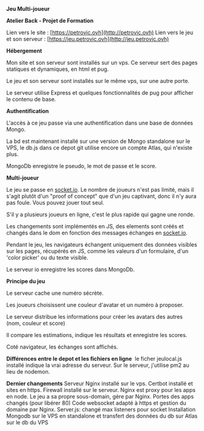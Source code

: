 **Jeu Multi-joueur**

**Atelier Back - Projet de Formation**

Lien vers le site : [https://petrovic.ovh](http://petrovic.ovh)
Lien vers le jeu et son serveur :  [https://jeu.petrovic.ovh](http://jeu.petrovic.ovh)

**Hébergement**

Mon site et son serveur sont installés sur un vps. Ce serveur sert des pages statiques et dynamiques, en html et pug.

Le jeu et son serveur sont installés sur le même vps, sur une autre porte.

Le serveur utilise Express et quelques fonctionnalités de pug pour afficher le contenu de base.

**Authentification**

L'accès à ce jeu passe via une authentification dans une base de données Mongo. 

La bd est maintenant installé sur une version de Mongo standalone sur le VPS, le db.js dans ce depot git utilise encore un compte Atlas, qui n'existe plus.

MongoDb enregistre le pseudo, le mot de passe et le score. 

**Multi-joueur**

Le jeu se passe en [socket.io](http://socket.io). Le nombre de joueurs n'est pas limité, mais il s'agit plutôt d'un "proof of concept" que d'un jeu captivant, donc il n'y aura pas foule. Vous pouvez jouer tout seul.

S'il y a plusieurs joueurs en ligne, c'est le plus rapide qui gagne une ronde. 

Les changements sont implémentés en JS, des elements sont créés et changés dans le dom en fonction des messages échanges en [socket.io](http://socket.io).

Pendant le jeu, les navigateurs échangent uniquement des données visibles sur les pages, récupérés en JS, comme les valeurs d'un formulaire, d'un 'color picker' ou du texte visible.

Le serveur io enregistre les scores dans MongoDb.

**Principe du jeu** 

Le serveur cache une numéro sécrète.

Les joueurs choisissent une couleur d'avatar et un numéro à proposer.

Le serveur distribue les informations pour créer les avatars des autres (nom, couleur et score)

Il compare les estimations, indique les résultats et enregistre les scores. 

Coté navigateur, les échanges sont affichés.


**Différences entre le depot et les fichiers en ligne** 
le ficher jeulocal.js installé indique la vrai adresse du serveur.
Sur le serveur, j'utilise pm2 au lieu de nodemon. 

**Dernier changements**
Serveur Nginx installé sur le vps. 
Certbot installé et sites en https.
Firewall installé sur le serveur.
Nginx est proxy pour les apps en node. 
Le jeu a sa propre sous-domain, gère par Nginx.
Portes des apps changés (pour libérer 80)
Code websocket adapté à https et gestion du domaine par Nginx.
Server.js: changé max listeners pour socket
Installation Mongodb sur le VPS en standalone et transfert des données du db sur Atlas sur le db du VPS
